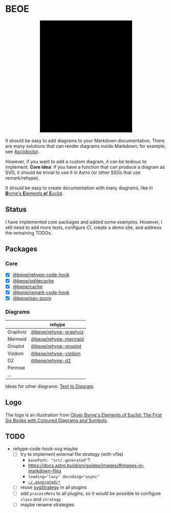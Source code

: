 # BEOE

<p align="center">
  <picture>
    <source media="(prefers-color-scheme: dark)" srcset="logo/logo-dark.svg">
    <img alt="" src="logo/logo.svg" width="288" height="348">
  </picture>
</p>

It should be easy to add diagrams to your Markdown documentation. There are many solutions that can render diagrams inside Markdown; for example, see [Asciidoctor](https://docs.asciidoctor.org/diagram-extension/latest/).

However, if you want to add a custom diagram, it can be tedious to implement. **Core idea**: If you have a function that can produce a diagram as SVG, it should be trivial to use it in Astro (or other SSGs that use remark/rehype).

It should be easy to create documentation with many diagrams, like in [**B**yrne's **E**lements **o**f **E**uclid](https://www.c82.net/euclid/).

## Status

I have implemented core packages and added some examples. However, I still need to add more tests, configure CI, create a demo site, and address the remaining TODOs.

## Packages

### Core

- [x] [@beoe/rehype-code-hook](/packages/rehype-code-hook/)
- [x] [@beoe/sqlitecache](/packages/sqlitecache/)
- [x] [@beoe/cache](/packages/cache/)
- [x] [@beoe/remark-code-hook](/packages/remark-code-hook/)
- [x] [@beoe/pan-zoom](/packages/pan-zoom/)

### Diagrams

|          | rehype                                              |
| -------- | --------------------------------------------------- |
| Graphviz | [@beoe/rehype-graphviz](/packages/rehype-graphviz/) |
| Mermaid  | [@beoe/rehype-mermaid](/packages/rehype-mermaid/)   |
| Gnuplot  | [@beoe/rehype-gnuplot](/packages/rehype-gnuplot/)   |
| Vizdom   | [@beoe/rehype-vizdom](/packages/rehype-vizdom/)     |
| D2       | [@beoe/rehype-d2](/packages/rehype-d2/)             |
| Penrose  |                                                     |
| ...      |                                                     |

Ideas for other diagrams: [Text to Diagram](https://stereobooster.com/posts/text-to-diagram/).

## Logo

The logo is an illustration from [Oliver Byrne's Elements of Euclid: The First Six Books with Coloured Diagrams and Symbols](https://www.c82.net/euclid/).

## TODO

- rehype-code-hook-svg maybe
  - [ ] try to implement external file strategy (with vfile)
    - `basePath: "src/.generated"`?
    - https://docs.astro.build/en/guides/images/#images-in-markdown-files
    - `loading="lazy" decoding="async"`
    - [`~/.generated/*`](https://github.com/withastro/astro/issues/6490)
  - [ ] reuse [svgStrategy](packages/rehype-d2/src/svgStrategy.ts) in all plugins
  - [ ] add `processMeta` to all plugins, so it would be possible to configure `class` and `strategy`
  - [ ] maybe rename strategies
